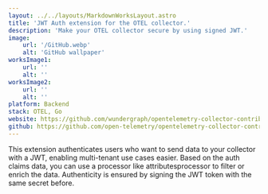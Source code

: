 ```yaml
---
layout: ../../layouts/MarkdownWorksLayout.astro
title: 'JWT Auth extension for the OTEL collector.'
description: 'Make your OTEL collector secure by using signed JWT.'
image:
    url: '/GitHub.webp'
    alt: 'GitHub wallpaper'
worksImage1:
    url: ''
    alt: ''
worksImage2:
    url: ''
    alt: ''
platform: Backend
stack: OTEL, Go
website: https://github.com/wundergraph/opentelemetry-collector-contrib/blob/dustin/add_jwt_authenticator/extension/jwtauthextension/README.md
github: https://github.com/open-telemetry/opentelemetry-collector-contrib/pull/20524
---
```


This extension authenticates users who want to send data to your collector with a JWT, enabling multi-tenant use cases easier. Based on the auth claims data, you can use a processor like attributesprocessor to filter or enrich the data. Authenticity is ensured by signing the JWT token with the same secret before.